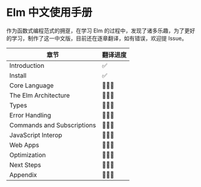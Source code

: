 # Elm 中文使用手册

作为函数式编程范式的拥趸，在学习 Elm 的过程中，发现了诸多乐趣，为了更好的学习，制作了这一中文版，目前还在逐章翻译，如有错误，欢迎提 Issue。

| 章节 | 翻译进度 |
|-----|---------|
| Introduction | ✅ |
| Install | ✅ |
| Core Language | 👨🏻‍💻 |
| The Elm Architecture | 👨🏻‍💻 |
| Types | 👨🏻‍💻 |
| Error Handling | 👨🏻‍💻 |
| Commands and Subscriptions | 👨🏻‍💻 |
| JavaScript Interop | 👨🏻‍💻 |
| Web Apps | 👨🏻‍💻 |
| Optimization | 👨🏻‍💻 |
| Next Steps | 👨🏻‍💻 |
| Appendix | 👨🏻‍💻 |